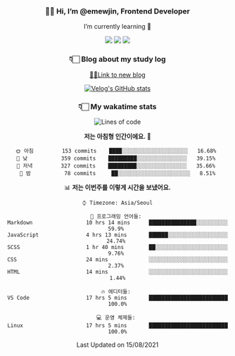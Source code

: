 <div align='center'>
  
### 👋🏻 Hi, I’m @emewjin, Frontend Developer 
I’m currently learning 🌱 
    
  <img src="https://img.shields.io/badge/javascript-F7DF1E?style=for-the-badge&logo=javascript&logoColor=black"/>
  <img src="https://img.shields.io/badge/react.js-61DAFB?style=for-the-badge&logo=react&logoColor=black"/>
    <img src="https://img.shields.io/badge/vue.js-4FC08D?style=for-the-badge&logo=vue.js&logoColor=white"/>

### 👇🏻 Blog about my study log
  [🏃🏻Link to new blog](https://emewjin.github.io/)  
  
 [![Velog's GitHub stats](https://velog-readme-stats.vercel.app/api?name=1703979&tag=javascript)](https://github.com/eungyeole/velog-readme-stats)


### 👇🏻 My wakatime stats  
  
<!--START_SECTION:waka-->
![Lines of code](https://img.shields.io/badge/%EC%A0%80%EB%8A%94%20%EC%97%AC%ED%83%9C%EA%B9%8C%EC%A7%80%20-61105%20%EC%A4%84%EC%9D%98%20%EC%BD%94%EB%93%9C%EB%A5%BC%20%EC%9E%91%EC%84%B1%ED%96%88%EC%96%B4%EC%9A%94.-blue)

**저는 아침형 인간이에요. 🐤** 

```text
🌞 아침         153 commits    ████░░░░░░░░░░░░░░░░░░░░░   16.68% 
🌆 낮　         359 commits    █████████░░░░░░░░░░░░░░░░   39.15% 
🌃 저녁         327 commits    █████████░░░░░░░░░░░░░░░░   35.66% 
🌙 밤　         78 commits     ██░░░░░░░░░░░░░░░░░░░░░░░   8.51%

```


📊 **저는 이번주를 이렇게 시간을 보냈어요.** 

```text
⌚︎ Timezone: Asia/Seoul

💬 프로그래밍 언어들: 
Markdown                 10 hrs 14 mins      ███████████████░░░░░░░░░░   59.9% 
JavaScript               4 hrs 13 mins       ██████░░░░░░░░░░░░░░░░░░░   24.74% 
SCSS                     1 hr 40 mins        ██░░░░░░░░░░░░░░░░░░░░░░░   9.76% 
CSS                      24 mins             ░░░░░░░░░░░░░░░░░░░░░░░░░   2.37% 
HTML                     14 mins             ░░░░░░░░░░░░░░░░░░░░░░░░░   1.44%

🔥 에디터들: 
VS Code                  17 hrs 5 mins       █████████████████████████   100.0%

💻 운영 체제들: 
Linux                    17 hrs 5 mins       █████████████████████████   100.0%

```


 Last Updated on 15/08/2021
<!--END_SECTION:waka-->
 </div>
<!---
Emewjin/Emewjin is a ✨ special ✨ repository because its `README.md` (this file) appears on your GitHub profile.
You can click the Preview link to take a look at your changes.
--->
